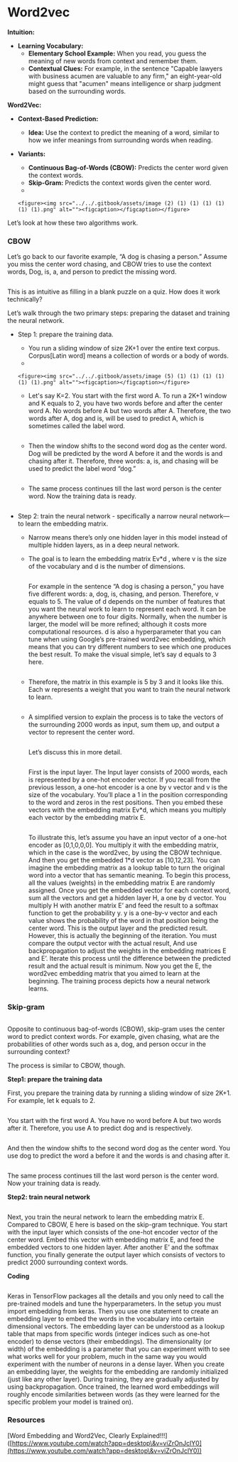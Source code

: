 # Word2vec

**Intuition:**

* **Learning Vocabulary:**
  * **Elementary School Example:** When you read, you guess the meaning of new words from context and remember them.
  * **Contextual Clues:** For example, in the sentence "Capable lawyers with business acumen are valuable to any firm," an eight-year-old might guess that "acumen" means intelligence or sharp judgment based on the surrounding words.

**Word2Vec:**

* **Context-Based Prediction:**
  * **Idea:** Use the context to predict the meaning of a word, similar to how we infer meanings from surrounding words when reading.
* **Variants:**
  * **Continuous Bag-of-Words (CBOW):** Predicts the center word given the context words.
  * **Skip-Gram:** Predicts the context words given the center word.
  *

      <figure><img src="../../.gitbook/assets/image (2) (1) (1) (1) (1) (1) (1).png" alt=""><figcaption></figcaption></figure>

Let’s look at how these two algorithms work.&#x20;

### CBOW

Let’s go back to our favorite example, “A dog is chasing a person.” Assume you miss the center word chasing, and CBOW tries to use the context words, Dog, is, a, and person to predict the missing word.&#x20;

<figure><img src="../../.gitbook/assets/image (3) (1) (1) (1) (1) (1) (1).png" alt=""><figcaption></figcaption></figure>

This is as intuitive as filling in a blank puzzle on a quiz. How does it work technically?

Let’s walk through the two primary steps: preparing the dataset and training the neural network.

* Step 1: prepare the training data.
  * You run a sliding window of size 2K+1 over the entire text corpus. Corpus\[Latin word] means a collection of words or a body of words.
  *

      <figure><img src="../../.gitbook/assets/image (5) (1) (1) (1) (1) (1) (1).png" alt=""><figcaption></figcaption></figure>
  *   Let's say K=2. You start with the first word A. To run a 2K+1 window and K equals to 2, you have two words before and after the center word A. No words before A but two words after A. Therefore, the two words after A, dog and is, will be used to predict A, which is sometimes called the label word.

      <figure><img src="../../.gitbook/assets/image (7) (1) (1) (1) (1) (1) (1).png" alt=""><figcaption></figcaption></figure>
  *   Then the window shifts to the second word dog as the center word. Dog will be predicted by the word A before it and the words is and chasing after it. Therefore, three words: a, is, and chasing will be used to predict the label word “dog.”

      <figure><img src="../../.gitbook/assets/image (8) (1) (1) (1) (1) (1) (1).png" alt=""><figcaption></figcaption></figure>
  *   The same process continues till the last word person is the center word. Now the training data is ready.

      <figure><img src="../../.gitbook/assets/image (4) (1) (1) (1) (1) (1) (1).png" alt=""><figcaption></figcaption></figure>
* Step 2: train the neural network - specifically a narrow neural network—to learn the embedding matrix.
  * Narrow means there’s only one hidden layer in this model instead of multiple hidden layers, as in a deep neural network.
  *   The goal is to learn the embedding matrix Ev\*d , where v is the size of the vocabulary and d is the number of dimensions.

      <figure><img src="../../.gitbook/assets/image (9) (1) (1) (1) (1) (1) (1).png" alt=""><figcaption></figcaption></figure>

      For example in the sentence “A dog is chasing a person,” you have five different words: a, dog, is, chasing, and person. Therefore, v equals to 5. The value of d depends on the number of features that you want the neural work to learn to represent each word. It can be anywhere between one to four digits. Normally, when the number is larger, the model will be more refined; although it costs more computational resources. d is also a hyperparameter that you can tune when using Google’s pre-trained word2vec embedding, which means that you can try different numbers to see which one produces the best result. To make the visual simple, let’s say d equals to 3 here.

      <figure><img src="../../.gitbook/assets/image (10) (1) (1) (1) (1) (1) (1).png" alt=""><figcaption></figcaption></figure>
  *   Therefore, the matrix in this example is 5 by 3 and it looks like this. Each w represents a weight that you want to train the neural network to learn.

      <figure><img src="../../.gitbook/assets/image (11) (1) (1) (1) (1).png" alt=""><figcaption></figcaption></figure>
  *   A simplified version to explain the process is to take the vectors of the surrounding 2000 words as input, sum them up, and output a vector to represent the center word.

      <figure><img src="../../.gitbook/assets/image (12) (1) (1) (1).png" alt=""><figcaption></figcaption></figure>

      Let’s discuss this in more detail.

      <figure><img src="../../.gitbook/assets/image (13) (1) (1) (1).png" alt=""><figcaption></figcaption></figure>

      First is the input layer. The Input layer consists of 2000 words, each is represented by a one-hot encoder vector. If you recall from the previous lesson, a one-hot encoder is a one by v vector and v is the size of the vocabulary. You’ll place a 1 in the position corresponding to the word and zeros in the rest positions. Then you embed these vectors with the embedding matrix Ev\*d, which means you multiply each vector by the embedding matrix E.

      <figure><img src="../../.gitbook/assets/image (14) (1) (1) (1).png" alt=""><figcaption></figcaption></figure>

      To illustrate this, let’s assume you have an input vector of a one-hot encoder as \[0,1,0,0,0]. You multiply it with the embedding matrix, which in the case is the word2vec, by using the CBOW technique. And then you get the embedded 1\*d vector as \[10,12,23]. You can imagine the embedding matrix as a lookup table to turn the original word into a vector that has semantic meaning. To begin this process, all the values (weights) in the embedding matrix E are randomly assigned. Once you get the embedded vector for each context word, sum all the vectors and get a hidden layer H, a one by d vector. You multiply H with another matrix E’ and feed the result to a softmax function to get the probability y. y is a one-by-v vector and each value shows the probability of the word in that position being the center word. This is the output layer and the predicted result. However, this is actually the beginning of the iteration. You must compare the output vector with the actual result, And use backpropagation to adjust the weights in the embedding matrices E and E’. Iterate this process until the difference between the predicted result and the actual result is minimum. Now you get the E, the word2vec embedding matrix that you aimed to learn at the beginning. The training process depicts how a neural network learns.

### Skip-gram

<figure><img src="../../.gitbook/assets/image (15) (1) (1).png" alt=""><figcaption></figcaption></figure>

Opposite to continuous bag-of-words (CBOW), skip-gram uses the center word to predict context words. For example, given chasing, what are the probabilities of other words such as a, dog, and person occur in the surrounding context?

The process is similar to CBOW, though.

**Step1: prepare the training data**

First, you prepare the training data by running a sliding window of size 2K+1. For example, let k equals to 2.&#x20;

<figure><img src="../../.gitbook/assets/image (16) (1) (1).png" alt=""><figcaption></figcaption></figure>

You start with the first word A. You have no word before A but two words after it. Therefore, you use A to predict dog and is respectively.&#x20;

<figure><img src="../../.gitbook/assets/image (17) (1) (1).png" alt=""><figcaption></figcaption></figure>

And then the window shifts to the second word dog as the center word. You use dog to predict the word a before it and the words is and chasing after it.&#x20;

<figure><img src="../../.gitbook/assets/image (18) (1) (1).png" alt=""><figcaption></figcaption></figure>

The same process continues till the last word person is the center word. Now your training data is ready.

**Step2: train neural network**

<figure><img src="../../.gitbook/assets/image (19) (1) (1).png" alt=""><figcaption></figcaption></figure>

Next, you train the neural network to learn the embedding matrix E. Compared to CBOW, E here is based on the skip-gram technique. You start with the input layer which consists of the one-hot encoder vector of the center word. Embed this vector with embedding matrix E, and feed the embedded vectors to one hidden layer. After another E’ and the softmax function, you finally generate the output layer which consists of vectors to predict 2000 surrounding context words.

**Coding**

<figure><img src="../../.gitbook/assets/image (20) (1) (1).png" alt=""><figcaption></figcaption></figure>

Keras in TensorFlow packages all the details and you only need to call the pre-trained models and tune the hyperparameters. In the setup you must import embedding from keras. Then you use one statement to create an embedding layer to embed the words in the vocabulary into certain dimensional vectors. The embedding layer can be understood as a lookup table that maps from specific words (integer indices such as one-hot encoder) to dense vectors (their embeddings). The dimensionality (or width) of the embedding is a parameter that you can experiment with to see what works well for your problem, much in the same way you would experiment with the number of neurons in a dense layer. When you create an embedding layer, the weights for the embedding are randomly initialized (just like any other layer). During training, they are gradually adjusted by using backpropagation. Once trained, the learned word embeddings will roughly encode similarities between words (as they were learned for the specific problem your model is trained on).

### Resources

\[Word Embedding and Word2Vec, Clearly Explained!!!]\([https://www.youtube.com/watch?app=desktop\&v=viZrOnJclY0](https://www.youtube.com/watch?app=desktop\&v=viZrOnJclY0))
